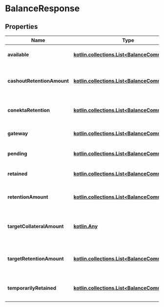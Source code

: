
# BalanceResponse

## Properties
Name | Type | Description | Notes
------------ | ------------- | ------------- | -------------
**available** | [**kotlin.collections.List&lt;BalanceCommonField&gt;**](BalanceCommonField.md) | The balance&#39;s available |  [optional]
**cashoutRetentionAmount** | [**kotlin.collections.List&lt;BalanceCommonField&gt;**](BalanceCommonField.md) | The balance&#39;s cashout retention amount |  [optional]
**conektaRetention** | [**kotlin.collections.List&lt;BalanceCommonField&gt;**](BalanceCommonField.md) | The balance&#39;s conekta retention |  [optional]
**gateway** | [**kotlin.collections.List&lt;BalanceCommonField&gt;**](BalanceCommonField.md) | The balance&#39;s gateway |  [optional]
**pending** | [**kotlin.collections.List&lt;BalanceCommonField&gt;**](BalanceCommonField.md) | The balance&#39;s pending |  [optional]
**retained** | [**kotlin.collections.List&lt;BalanceCommonField&gt;**](BalanceCommonField.md) | The balance&#39;s retained |  [optional]
**retentionAmount** | [**kotlin.collections.List&lt;BalanceCommonField&gt;**](BalanceCommonField.md) | The balance&#39;s retention amount |  [optional]
**targetCollateralAmount** | [**kotlin.Any**](.md) | The balance&#39;s target collateral amount |  [optional]
**targetRetentionAmount** | [**kotlin.collections.List&lt;BalanceCommonField&gt;**](BalanceCommonField.md) | The balance&#39;s target retention amount |  [optional]
**temporarilyRetained** | [**kotlin.collections.List&lt;BalanceCommonField&gt;**](BalanceCommonField.md) | The balance&#39;s temporarily retained |  [optional]



